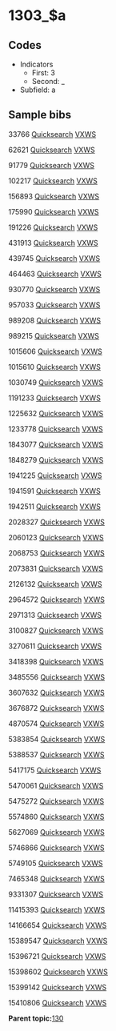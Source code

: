# 1303\_$a

## Codes

-   Indicators
    -   First: 3
    -   Second: \_
-   Subfield: a

## Sample bibs

33766 [Quicksearch](https://search.library.yale.edu/catalog/33766) [VXWS](http://prodorbis.library.yale.edu:7014/vxws/GetHoldingsService?bibId=33766)

62621 [Quicksearch](https://search.library.yale.edu/catalog/62621) [VXWS](http://prodorbis.library.yale.edu:7014/vxws/GetHoldingsService?bibId=62621)

91779 [Quicksearch](https://search.library.yale.edu/catalog/91779) [VXWS](http://prodorbis.library.yale.edu:7014/vxws/GetHoldingsService?bibId=91779)

102217 [Quicksearch](https://search.library.yale.edu/catalog/102217) [VXWS](http://prodorbis.library.yale.edu:7014/vxws/GetHoldingsService?bibId=102217)

156893 [Quicksearch](https://search.library.yale.edu/catalog/156893) [VXWS](http://prodorbis.library.yale.edu:7014/vxws/GetHoldingsService?bibId=156893)

175990 [Quicksearch](https://search.library.yale.edu/catalog/175990) [VXWS](http://prodorbis.library.yale.edu:7014/vxws/GetHoldingsService?bibId=175990)

191226 [Quicksearch](https://search.library.yale.edu/catalog/191226) [VXWS](http://prodorbis.library.yale.edu:7014/vxws/GetHoldingsService?bibId=191226)

431913 [Quicksearch](https://search.library.yale.edu/catalog/431913) [VXWS](http://prodorbis.library.yale.edu:7014/vxws/GetHoldingsService?bibId=431913)

439745 [Quicksearch](https://search.library.yale.edu/catalog/439745) [VXWS](http://prodorbis.library.yale.edu:7014/vxws/GetHoldingsService?bibId=439745)

464463 [Quicksearch](https://search.library.yale.edu/catalog/464463) [VXWS](http://prodorbis.library.yale.edu:7014/vxws/GetHoldingsService?bibId=464463)

930770 [Quicksearch](https://search.library.yale.edu/catalog/930770) [VXWS](http://prodorbis.library.yale.edu:7014/vxws/GetHoldingsService?bibId=930770)

957033 [Quicksearch](https://search.library.yale.edu/catalog/957033) [VXWS](http://prodorbis.library.yale.edu:7014/vxws/GetHoldingsService?bibId=957033)

989208 [Quicksearch](https://search.library.yale.edu/catalog/989208) [VXWS](http://prodorbis.library.yale.edu:7014/vxws/GetHoldingsService?bibId=989208)

989215 [Quicksearch](https://search.library.yale.edu/catalog/989215) [VXWS](http://prodorbis.library.yale.edu:7014/vxws/GetHoldingsService?bibId=989215)

1015606 [Quicksearch](https://search.library.yale.edu/catalog/1015606) [VXWS](http://prodorbis.library.yale.edu:7014/vxws/GetHoldingsService?bibId=1015606)

1015610 [Quicksearch](https://search.library.yale.edu/catalog/1015610) [VXWS](http://prodorbis.library.yale.edu:7014/vxws/GetHoldingsService?bibId=1015610)

1030749 [Quicksearch](https://search.library.yale.edu/catalog/1030749) [VXWS](http://prodorbis.library.yale.edu:7014/vxws/GetHoldingsService?bibId=1030749)

1191233 [Quicksearch](https://search.library.yale.edu/catalog/1191233) [VXWS](http://prodorbis.library.yale.edu:7014/vxws/GetHoldingsService?bibId=1191233)

1225632 [Quicksearch](https://search.library.yale.edu/catalog/1225632) [VXWS](http://prodorbis.library.yale.edu:7014/vxws/GetHoldingsService?bibId=1225632)

1233778 [Quicksearch](https://search.library.yale.edu/catalog/1233778) [VXWS](http://prodorbis.library.yale.edu:7014/vxws/GetHoldingsService?bibId=1233778)

1843077 [Quicksearch](https://search.library.yale.edu/catalog/1843077) [VXWS](http://prodorbis.library.yale.edu:7014/vxws/GetHoldingsService?bibId=1843077)

1848279 [Quicksearch](https://search.library.yale.edu/catalog/1848279) [VXWS](http://prodorbis.library.yale.edu:7014/vxws/GetHoldingsService?bibId=1848279)

1941225 [Quicksearch](https://search.library.yale.edu/catalog/1941225) [VXWS](http://prodorbis.library.yale.edu:7014/vxws/GetHoldingsService?bibId=1941225)

1941591 [Quicksearch](https://search.library.yale.edu/catalog/1941591) [VXWS](http://prodorbis.library.yale.edu:7014/vxws/GetHoldingsService?bibId=1941591)

1942511 [Quicksearch](https://search.library.yale.edu/catalog/1942511) [VXWS](http://prodorbis.library.yale.edu:7014/vxws/GetHoldingsService?bibId=1942511)

2028327 [Quicksearch](https://search.library.yale.edu/catalog/2028327) [VXWS](http://prodorbis.library.yale.edu:7014/vxws/GetHoldingsService?bibId=2028327)

2060123 [Quicksearch](https://search.library.yale.edu/catalog/2060123) [VXWS](http://prodorbis.library.yale.edu:7014/vxws/GetHoldingsService?bibId=2060123)

2068753 [Quicksearch](https://search.library.yale.edu/catalog/2068753) [VXWS](http://prodorbis.library.yale.edu:7014/vxws/GetHoldingsService?bibId=2068753)

2073831 [Quicksearch](https://search.library.yale.edu/catalog/2073831) [VXWS](http://prodorbis.library.yale.edu:7014/vxws/GetHoldingsService?bibId=2073831)

2126132 [Quicksearch](https://search.library.yale.edu/catalog/2126132) [VXWS](http://prodorbis.library.yale.edu:7014/vxws/GetHoldingsService?bibId=2126132)

2964572 [Quicksearch](https://search.library.yale.edu/catalog/2964572) [VXWS](http://prodorbis.library.yale.edu:7014/vxws/GetHoldingsService?bibId=2964572)

2971313 [Quicksearch](https://search.library.yale.edu/catalog/2971313) [VXWS](http://prodorbis.library.yale.edu:7014/vxws/GetHoldingsService?bibId=2971313)

3100827 [Quicksearch](https://search.library.yale.edu/catalog/3100827) [VXWS](http://prodorbis.library.yale.edu:7014/vxws/GetHoldingsService?bibId=3100827)

3270611 [Quicksearch](https://search.library.yale.edu/catalog/3270611) [VXWS](http://prodorbis.library.yale.edu:7014/vxws/GetHoldingsService?bibId=3270611)

3418398 [Quicksearch](https://search.library.yale.edu/catalog/3418398) [VXWS](http://prodorbis.library.yale.edu:7014/vxws/GetHoldingsService?bibId=3418398)

3485556 [Quicksearch](https://search.library.yale.edu/catalog/3485556) [VXWS](http://prodorbis.library.yale.edu:7014/vxws/GetHoldingsService?bibId=3485556)

3607632 [Quicksearch](https://search.library.yale.edu/catalog/3607632) [VXWS](http://prodorbis.library.yale.edu:7014/vxws/GetHoldingsService?bibId=3607632)

3676872 [Quicksearch](https://search.library.yale.edu/catalog/3676872) [VXWS](http://prodorbis.library.yale.edu:7014/vxws/GetHoldingsService?bibId=3676872)

4870574 [Quicksearch](https://search.library.yale.edu/catalog/4870574) [VXWS](http://prodorbis.library.yale.edu:7014/vxws/GetHoldingsService?bibId=4870574)

5383854 [Quicksearch](https://search.library.yale.edu/catalog/5383854) [VXWS](http://prodorbis.library.yale.edu:7014/vxws/GetHoldingsService?bibId=5383854)

5388537 [Quicksearch](https://search.library.yale.edu/catalog/5388537) [VXWS](http://prodorbis.library.yale.edu:7014/vxws/GetHoldingsService?bibId=5388537)

5417175 [Quicksearch](https://search.library.yale.edu/catalog/5417175) [VXWS](http://prodorbis.library.yale.edu:7014/vxws/GetHoldingsService?bibId=5417175)

5470061 [Quicksearch](https://search.library.yale.edu/catalog/5470061) [VXWS](http://prodorbis.library.yale.edu:7014/vxws/GetHoldingsService?bibId=5470061)

5475272 [Quicksearch](https://search.library.yale.edu/catalog/5475272) [VXWS](http://prodorbis.library.yale.edu:7014/vxws/GetHoldingsService?bibId=5475272)

5574860 [Quicksearch](https://search.library.yale.edu/catalog/5574860) [VXWS](http://prodorbis.library.yale.edu:7014/vxws/GetHoldingsService?bibId=5574860)

5627069 [Quicksearch](https://search.library.yale.edu/catalog/5627069) [VXWS](http://prodorbis.library.yale.edu:7014/vxws/GetHoldingsService?bibId=5627069)

5746866 [Quicksearch](https://search.library.yale.edu/catalog/5746866) [VXWS](http://prodorbis.library.yale.edu:7014/vxws/GetHoldingsService?bibId=5746866)

5749105 [Quicksearch](https://search.library.yale.edu/catalog/5749105) [VXWS](http://prodorbis.library.yale.edu:7014/vxws/GetHoldingsService?bibId=5749105)

7465348 [Quicksearch](https://search.library.yale.edu/catalog/7465348) [VXWS](http://prodorbis.library.yale.edu:7014/vxws/GetHoldingsService?bibId=7465348)

9331307 [Quicksearch](https://search.library.yale.edu/catalog/9331307) [VXWS](http://prodorbis.library.yale.edu:7014/vxws/GetHoldingsService?bibId=9331307)

11415393 [Quicksearch](https://search.library.yale.edu/catalog/11415393) [VXWS](http://prodorbis.library.yale.edu:7014/vxws/GetHoldingsService?bibId=11415393)

14166654 [Quicksearch](https://search.library.yale.edu/catalog/14166654) [VXWS](http://prodorbis.library.yale.edu:7014/vxws/GetHoldingsService?bibId=14166654)

15389547 [Quicksearch](https://search.library.yale.edu/catalog/15389547) [VXWS](http://prodorbis.library.yale.edu:7014/vxws/GetHoldingsService?bibId=15389547)

15396721 [Quicksearch](https://search.library.yale.edu/catalog/15396721) [VXWS](http://prodorbis.library.yale.edu:7014/vxws/GetHoldingsService?bibId=15396721)

15398602 [Quicksearch](https://search.library.yale.edu/catalog/15398602) [VXWS](http://prodorbis.library.yale.edu:7014/vxws/GetHoldingsService?bibId=15398602)

15399142 [Quicksearch](https://search.library.yale.edu/catalog/15399142) [VXWS](http://prodorbis.library.yale.edu:7014/vxws/GetHoldingsService?bibId=15399142)

15410806 [Quicksearch](https://search.library.yale.edu/catalog/15410806) [VXWS](http://prodorbis.library.yale.edu:7014/vxws/GetHoldingsService?bibId=15410806)

**Parent topic:**[130](../../tags/130/130.md)

